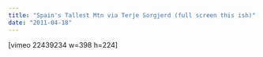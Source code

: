 ```yaml
---
title: "Spain's Tallest Mtn via Terje Sorgjerd (full screen this ish)"
date: "2011-04-18"
---
```


\[vimeo 22439234 w=398 h=224\]
